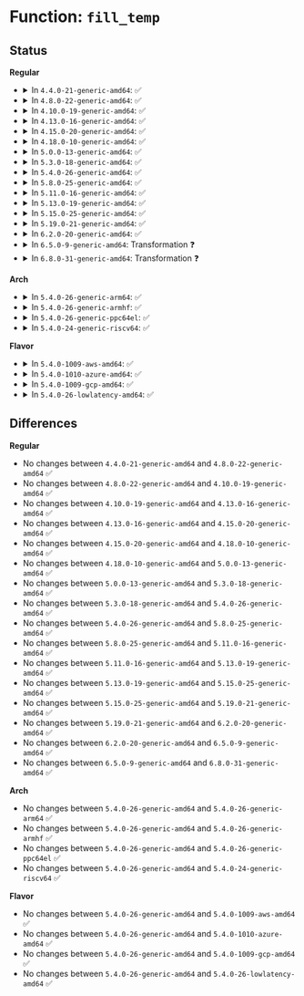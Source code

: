 # Function: <code>fill_temp</code>

## Status
<b>Regular</b>
<ul>
<li>
<details>
<summary>In <code>4.4.0-21-generic-amd64</code>: ✅</summary>

```c
bool fill_temp(struct xz_dec * s, struct xz_buf * b)
```

```json
{
  "name": "fill_temp",
  "collision_type": "Unique Static",
  "inline_type": "No",
  "funcs": [
    {
      "addr": 18446744071583099888,
      "name": "fill_temp",
      "external": false,
      "loc": "lib/xz/xz_dec_stream.c:157",
      "file": "lib/xz/xz_dec_stream.c",
      "inline": "seen, unknown",
      "caller_inline": [],
      "caller_func": [
        "lib/xz/xz_dec_stream.c:xz_dec_run",
        "lib/xz/xz_dec_stream.c:xz_dec_run",
        "lib/xz/xz_dec_stream.c:xz_dec_run"
      ]
    }
  ],
  "symbols": [
    {
      "addr": 18446744071583099888,
      "name": "fill_temp",
      "section": ".text",
      "bind": "STB_LOCAL",
      "size": 126
    }
  ]
}
```
</details>
</li>
<li>
<details>
<summary>In <code>4.8.0-22-generic-amd64</code>: ✅</summary>

```c
bool fill_temp(struct xz_dec * s, struct xz_buf * b)
```

```json
{
  "name": "fill_temp",
  "collision_type": "Unique Static",
  "inline_type": "No",
  "funcs": [
    {
      "addr": 18446744071583394064,
      "name": "fill_temp",
      "external": false,
      "loc": "lib/xz/xz_dec_stream.c:157",
      "file": "lib/xz/xz_dec_stream.c",
      "inline": "seen, unknown",
      "caller_inline": [],
      "caller_func": [
        "lib/xz/xz_dec_stream.c:xz_dec_run",
        "lib/xz/xz_dec_stream.c:xz_dec_run",
        "lib/xz/xz_dec_stream.c:xz_dec_run"
      ]
    }
  ],
  "symbols": [
    {
      "addr": 18446744071583394064,
      "name": "fill_temp",
      "section": ".text",
      "bind": "STB_LOCAL",
      "size": 126
    }
  ]
}
```
</details>
</li>
<li>
<details>
<summary>In <code>4.10.0-19-generic-amd64</code>: ✅</summary>

```c
bool fill_temp(struct xz_dec * s, struct xz_buf * b)
```

```json
{
  "name": "fill_temp",
  "collision_type": "Unique Static",
  "inline_type": "No",
  "funcs": [
    {
      "addr": 18446744071583519440,
      "name": "fill_temp",
      "external": false,
      "loc": "lib/xz/xz_dec_stream.c:157",
      "file": "lib/xz/xz_dec_stream.c",
      "inline": "seen, unknown",
      "caller_inline": [],
      "caller_func": [
        "lib/xz/xz_dec_stream.c:xz_dec_run",
        "lib/xz/xz_dec_stream.c:xz_dec_run",
        "lib/xz/xz_dec_stream.c:xz_dec_run"
      ]
    }
  ],
  "symbols": [
    {
      "addr": 18446744071583519440,
      "name": "fill_temp",
      "section": ".text",
      "bind": "STB_LOCAL",
      "size": 126
    }
  ]
}
```
</details>
</li>
<li>
<details>
<summary>In <code>4.13.0-16-generic-amd64</code>: ✅</summary>

```c
bool fill_temp(struct xz_dec * s, struct xz_buf * b)
```

```json
{
  "name": "fill_temp",
  "collision_type": "Unique Static",
  "inline_type": "No",
  "funcs": [
    {
      "addr": 18446744071583557296,
      "name": "fill_temp",
      "external": false,
      "loc": "lib/xz/xz_dec_stream.c:157",
      "file": "lib/xz/xz_dec_stream.c",
      "inline": "seen, unknown",
      "caller_inline": [],
      "caller_func": [
        "lib/xz/xz_dec_stream.c:xz_dec_run",
        "lib/xz/xz_dec_stream.c:xz_dec_run",
        "lib/xz/xz_dec_stream.c:xz_dec_run"
      ]
    }
  ],
  "symbols": [
    {
      "addr": 18446744071583557296,
      "name": "fill_temp",
      "section": ".text",
      "bind": "STB_LOCAL",
      "size": 126
    }
  ]
}
```
</details>
</li>
<li>
<details>
<summary>In <code>4.15.0-20-generic-amd64</code>: ✅</summary>

```c
bool fill_temp(struct xz_dec * s, struct xz_buf * b)
```

```json
{
  "name": "fill_temp",
  "collision_type": "Unique Static",
  "inline_type": "No",
  "funcs": [
    {
      "addr": 18446744071583802576,
      "name": "fill_temp",
      "external": false,
      "loc": "lib/xz/xz_dec_stream.c:157",
      "file": "lib/xz/xz_dec_stream.c",
      "inline": "seen, unknown",
      "caller_inline": [],
      "caller_func": [
        "lib/xz/xz_dec_stream.c:xz_dec_run",
        "lib/xz/xz_dec_stream.c:xz_dec_run",
        "lib/xz/xz_dec_stream.c:xz_dec_run"
      ]
    }
  ],
  "symbols": [
    {
      "addr": 18446744071583802576,
      "name": "fill_temp",
      "section": ".text",
      "bind": "STB_LOCAL",
      "size": 126
    }
  ]
}
```
</details>
</li>
<li>
<details>
<summary>In <code>4.18.0-10-generic-amd64</code>: ✅</summary>

```c
bool fill_temp(struct xz_dec * s, struct xz_buf * b)
```

```json
{
  "name": "fill_temp",
  "collision_type": "Unique Static",
  "inline_type": "No",
  "funcs": [
    {
      "addr": 18446744071584009616,
      "name": "fill_temp",
      "external": false,
      "loc": "lib/xz/xz_dec_stream.c:157",
      "file": "lib/xz/xz_dec_stream.c",
      "inline": "seen, unknown",
      "caller_inline": [],
      "caller_func": [
        "lib/xz/xz_dec_stream.c:dec_main",
        "lib/xz/xz_dec_stream.c:dec_main",
        "lib/xz/xz_dec_stream.c:dec_main"
      ]
    }
  ],
  "symbols": [
    {
      "addr": 18446744071584009616,
      "name": "fill_temp",
      "section": ".text",
      "bind": "STB_LOCAL",
      "size": 133
    }
  ]
}
```
</details>
</li>
<li>
<details>
<summary>In <code>5.0.0-13-generic-amd64</code>: ✅</summary>

```c
bool fill_temp(struct xz_dec * s, struct xz_buf * b)
```

```json
{
  "name": "fill_temp",
  "collision_type": "Unique Static",
  "inline_type": "No",
  "funcs": [
    {
      "addr": 18446744071584090928,
      "name": "fill_temp",
      "external": false,
      "loc": "lib/xz/xz_dec_stream.c:157",
      "file": "lib/xz/xz_dec_stream.c",
      "inline": "seen, unknown",
      "caller_inline": [],
      "caller_func": [
        "lib/xz/xz_dec_stream.c:xz_dec_run",
        "lib/xz/xz_dec_stream.c:xz_dec_run",
        "lib/xz/xz_dec_stream.c:xz_dec_run"
      ]
    }
  ],
  "symbols": [
    {
      "addr": 18446744071584090928,
      "name": "fill_temp",
      "section": ".text",
      "bind": "STB_LOCAL",
      "size": 133
    }
  ]
}
```
</details>
</li>
<li>
<details>
<summary>In <code>5.3.0-18-generic-amd64</code>: ✅</summary>

```c
bool fill_temp(struct xz_dec * s, struct xz_buf * b)
```

```json
{
  "name": "fill_temp",
  "collision_type": "Unique Static",
  "inline_type": "No",
  "funcs": [
    {
      "addr": 18446744071584279696,
      "name": "fill_temp",
      "external": false,
      "loc": "lib/xz/xz_dec_stream.c:157",
      "file": "lib/xz/xz_dec_stream.c",
      "inline": "seen, unknown",
      "caller_inline": [],
      "caller_func": [
        "lib/xz/xz_dec_stream.c:xz_dec_run",
        "lib/xz/xz_dec_stream.c:xz_dec_run",
        "lib/xz/xz_dec_stream.c:xz_dec_run"
      ]
    }
  ],
  "symbols": [
    {
      "addr": 18446744071584279696,
      "name": "fill_temp",
      "section": ".text",
      "bind": "STB_LOCAL",
      "size": 133
    }
  ]
}
```
</details>
</li>
<li>
<details>
<summary>In <code>5.4.0-26-generic-amd64</code>: ✅</summary>

```c
bool fill_temp(struct xz_dec * s, struct xz_buf * b)
```

```json
{
  "name": "fill_temp",
  "collision_type": "Unique Static",
  "inline_type": "No",
  "funcs": [
    {
      "addr": 18446744071584414496,
      "name": "fill_temp",
      "external": false,
      "loc": "lib/xz/xz_dec_stream.c:157",
      "file": "lib/xz/xz_dec_stream.c",
      "inline": "seen, unknown",
      "caller_inline": [],
      "caller_func": [
        "lib/xz/xz_dec_stream.c:xz_dec_run",
        "lib/xz/xz_dec_stream.c:xz_dec_run",
        "lib/xz/xz_dec_stream.c:xz_dec_run"
      ]
    }
  ],
  "symbols": [
    {
      "addr": 18446744071584414496,
      "name": "fill_temp",
      "section": ".text",
      "bind": "STB_LOCAL",
      "size": 133
    }
  ]
}
```
</details>
</li>
<li>
<details>
<summary>In <code>5.8.0-25-generic-amd64</code>: ✅</summary>

```c
bool fill_temp(struct xz_dec * s, struct xz_buf * b)
```

```json
{
  "name": "fill_temp",
  "collision_type": "Unique Static",
  "inline_type": "No",
  "funcs": [
    {
      "addr": 18446744071584977408,
      "name": "fill_temp",
      "external": false,
      "loc": "lib/xz/xz_dec_stream.c:157",
      "file": "lib/xz/xz_dec_stream.c",
      "inline": "seen, unknown",
      "caller_inline": [],
      "caller_func": [
        "lib/xz/xz_dec_stream.c:dec_main",
        "lib/xz/xz_dec_stream.c:dec_main",
        "lib/xz/xz_dec_stream.c:dec_main"
      ]
    }
  ],
  "symbols": [
    {
      "addr": 18446744071584977408,
      "name": "fill_temp",
      "section": ".text",
      "bind": "STB_LOCAL",
      "size": 133
    }
  ]
}
```
</details>
</li>
<li>
<details>
<summary>In <code>5.11.0-16-generic-amd64</code>: ✅</summary>

```c
bool fill_temp(struct xz_dec * s, struct xz_buf * b)
```

```json
{
  "name": "fill_temp",
  "collision_type": "Unique Static",
  "inline_type": "No",
  "funcs": [
    {
      "addr": 18446744071585099344,
      "name": "fill_temp",
      "external": false,
      "loc": "lib/xz/xz_dec_stream.c:157",
      "file": "lib/xz/xz_dec_stream.c",
      "inline": "seen, unknown",
      "caller_inline": [],
      "caller_func": [
        "lib/xz/xz_dec_stream.c:dec_main",
        "lib/xz/xz_dec_stream.c:dec_main",
        "lib/xz/xz_dec_stream.c:dec_main"
      ]
    }
  ],
  "symbols": [
    {
      "addr": 18446744071585099344,
      "name": "fill_temp",
      "section": ".text",
      "bind": "STB_LOCAL",
      "size": 138
    }
  ]
}
```
</details>
</li>
<li>
<details>
<summary>In <code>5.13.0-19-generic-amd64</code>: ✅</summary>

```c
bool fill_temp(struct xz_dec * s, struct xz_buf * b)
```

```json
{
  "name": "fill_temp",
  "collision_type": "Unique Static",
  "inline_type": "No",
  "funcs": [
    {
      "addr": 18446744071584979456,
      "name": "fill_temp",
      "external": false,
      "loc": "lib/xz/xz_dec_stream.c:157",
      "file": "lib/xz/xz_dec_stream.c",
      "inline": "seen, unknown",
      "caller_inline": [],
      "caller_func": [
        "lib/xz/xz_dec_stream.c:dec_main",
        "lib/xz/xz_dec_stream.c:dec_main",
        "lib/xz/xz_dec_stream.c:dec_main"
      ]
    }
  ],
  "symbols": [
    {
      "addr": 18446744071584979456,
      "name": "fill_temp",
      "section": ".text",
      "bind": "STB_LOCAL",
      "size": 136
    }
  ]
}
```
</details>
</li>
<li>
<details>
<summary>In <code>5.15.0-25-generic-amd64</code>: ✅</summary>

```c
bool fill_temp(struct xz_dec * s, struct xz_buf * b)
```

```json
{
  "name": "fill_temp",
  "collision_type": "Unique Static",
  "inline_type": "No",
  "funcs": [
    {
      "addr": 18446744071585418176,
      "name": "fill_temp",
      "external": false,
      "loc": "lib/xz/xz_dec_stream.c:157",
      "file": "lib/xz/xz_dec_stream.c",
      "inline": "seen, unknown",
      "caller_inline": [],
      "caller_func": [
        "lib/xz/xz_dec_stream.c:dec_main",
        "lib/xz/xz_dec_stream.c:dec_main",
        "lib/xz/xz_dec_stream.c:dec_main"
      ]
    }
  ],
  "symbols": [
    {
      "addr": 18446744071585418176,
      "name": "fill_temp",
      "section": ".text",
      "bind": "STB_LOCAL",
      "size": 136
    }
  ]
}
```
</details>
</li>
<li>
<details>
<summary>In <code>5.19.0-21-generic-amd64</code>: ✅</summary>

```c
bool fill_temp(struct xz_dec * s, struct xz_buf * b)
```

```json
{
  "name": "fill_temp",
  "collision_type": "Unique Static",
  "inline_type": "No",
  "funcs": [
    {
      "addr": 18446744071586556128,
      "name": "fill_temp",
      "external": false,
      "loc": "lib/xz/xz_dec_stream.c:157",
      "file": "lib/xz/xz_dec_stream.c",
      "inline": "seen, unknown",
      "caller_inline": [],
      "caller_func": [
        "lib/xz/xz_dec_stream.c:dec_main",
        "lib/xz/xz_dec_stream.c:dec_main",
        "lib/xz/xz_dec_stream.c:dec_main"
      ]
    }
  ],
  "symbols": [
    {
      "addr": 18446744071586556128,
      "name": "fill_temp",
      "section": ".text",
      "bind": "STB_LOCAL",
      "size": 156
    }
  ]
}
```
</details>
</li>
<li>
<details>
<summary>In <code>6.2.0-20-generic-amd64</code>: ✅</summary>

```c
bool fill_temp(struct xz_dec * s, struct xz_buf * b)
```

```json
{
  "name": "fill_temp",
  "collision_type": "Unique Static",
  "inline_type": "No",
  "funcs": [
    {
      "addr": 18446744071587791264,
      "name": "fill_temp",
      "external": false,
      "loc": "lib/xz/xz_dec_stream.c:157",
      "file": "lib/xz/xz_dec_stream.c",
      "inline": "seen, unknown",
      "caller_inline": [],
      "caller_func": [
        "lib/xz/xz_dec_stream.c:dec_main",
        "lib/xz/xz_dec_stream.c:dec_main",
        "lib/xz/xz_dec_stream.c:dec_main"
      ]
    }
  ],
  "symbols": [
    {
      "addr": 18446744071587791264,
      "name": "fill_temp",
      "section": ".text",
      "bind": "STB_LOCAL",
      "size": 156
    }
  ]
}
```
</details>
</li>
<li>
<details>
<summary>In <code>6.5.0-9-generic-amd64</code>: Transformation ❓</summary>

```c
bool fill_temp(struct xz_dec * s, struct xz_buf * b)
```

```json
{
  "name": "fill_temp",
  "collision_type": "Unique Static",
  "inline_type": "No",
  "funcs": [
    {
      "addr": 0,
      "name": "fill_temp",
      "external": false,
      "loc": "lib/xz/xz_dec_stream.c:157",
      "file": "lib/xz/xz_dec_stream.c",
      "inline": "seen, unknown",
      "caller_inline": [],
      "caller_func": [
        "lib/xz/xz_dec_stream.c:dec_main",
        "lib/xz/xz_dec_stream.c:dec_main",
        "lib/xz/xz_dec_stream.c:dec_main"
      ]
    }
  ],
  "symbols": [
    {
      "addr": 18446744071588062496,
      "name": "fill_temp",
      "section": ".text",
      "bind": "STB_LOCAL",
      "size": 255
    },
    {
      "addr": 18446744071596724057,
      "name": "fill_temp.cold",
      "section": ".text",
      "bind": "STB_LOCAL",
      "size": 29
    }
  ]
}
```
</details>
</li>
<li>
<details>
<summary>In <code>6.8.0-31-generic-amd64</code>: Transformation ❓</summary>

```c
bool fill_temp(struct xz_dec * s, struct xz_buf * b)
```

```json
{
  "name": "fill_temp",
  "collision_type": "Unique Static",
  "inline_type": "No",
  "funcs": [
    {
      "addr": 0,
      "name": "fill_temp",
      "external": false,
      "loc": "lib/xz/xz_dec_stream.c:157",
      "file": "lib/xz/xz_dec_stream.c",
      "inline": "seen, unknown",
      "caller_inline": [],
      "caller_func": [
        "lib/xz/xz_dec_stream.c:dec_main",
        "lib/xz/xz_dec_stream.c:dec_main",
        "lib/xz/xz_dec_stream.c:dec_main"
      ]
    }
  ],
  "symbols": [
    {
      "addr": 18446744071588397280,
      "name": "fill_temp",
      "section": ".text",
      "bind": "STB_LOCAL",
      "size": 255
    },
    {
      "addr": 18446744071597633734,
      "name": "fill_temp.cold",
      "section": ".text",
      "bind": "STB_LOCAL",
      "size": 29
    }
  ]
}
```
</details>
</li>
</ul>
<b>Arch</b>
<ul>
<li>
<details>
<summary>In <code>5.4.0-26-generic-arm64</code>: ✅</summary>

```c
bool fill_temp(struct xz_dec * s, struct xz_buf * b)
```

```json
{
  "name": "fill_temp",
  "collision_type": "Unique Static",
  "inline_type": "No",
  "funcs": [
    {
      "addr": 18446603336496298808,
      "name": "fill_temp",
      "external": false,
      "loc": "lib/xz/xz_dec_stream.c:157",
      "file": "lib/xz/xz_dec_stream.c",
      "inline": "seen, unknown",
      "caller_inline": [],
      "caller_func": [
        "lib/xz/xz_dec_stream.c:xz_dec_run",
        "lib/xz/xz_dec_stream.c:xz_dec_run",
        "lib/xz/xz_dec_stream.c:xz_dec_run"
      ]
    }
  ],
  "symbols": [
    {
      "addr": 18446603336496298808,
      "name": "fill_temp",
      "section": ".text",
      "bind": "STB_LOCAL",
      "size": 152
    }
  ]
}
```
</details>
</li>
<li>
<details>
<summary>In <code>5.4.0-26-generic-armhf</code>: ✅</summary>

```c
bool fill_temp(struct xz_dec * s, struct xz_buf * b)
```

```json
{
  "name": "fill_temp",
  "collision_type": "Unique Static",
  "inline_type": "No",
  "funcs": [
    {
      "addr": 3229635308,
      "name": "fill_temp",
      "external": false,
      "loc": "lib/xz/xz_dec_stream.c:157",
      "file": "lib/xz/xz_dec_stream.c",
      "inline": "seen, unknown",
      "caller_inline": [],
      "caller_func": [
        "lib/xz/xz_dec_stream.c:xz_dec_run",
        "lib/xz/xz_dec_stream.c:xz_dec_run",
        "lib/xz/xz_dec_stream.c:xz_dec_run"
      ]
    }
  ],
  "symbols": [
    {
      "addr": 3229635308,
      "name": "fill_temp",
      "section": ".text",
      "bind": "STB_LOCAL",
      "size": 124
    }
  ]
}
```
</details>
</li>
<li>
<details>
<summary>In <code>5.4.0-26-generic-ppc64el</code>: ✅</summary>

```c
bool fill_temp(struct xz_dec * s, struct xz_buf * b)
```

```json
{
  "name": "fill_temp",
  "collision_type": "Unique Static",
  "inline_type": "No",
  "funcs": [
    {
      "addr": 13835058055290605968,
      "name": "fill_temp",
      "external": false,
      "loc": "lib/xz/xz_dec_stream.c:157",
      "file": "lib/xz/xz_dec_stream.c",
      "inline": "seen, unknown",
      "caller_inline": [],
      "caller_func": [
        "lib/xz/xz_dec_stream.c:xz_dec_run",
        "lib/xz/xz_dec_stream.c:xz_dec_run",
        "lib/xz/xz_dec_stream.c:xz_dec_run"
      ]
    }
  ],
  "symbols": [
    {
      "addr": 13835058055290605968,
      "name": "fill_temp",
      "section": ".text",
      "bind": "STB_LOCAL",
      "size": 212
    }
  ]
}
```
</details>
</li>
<li>
<details>
<summary>In <code>5.4.0-24-generic-riscv64</code>: ✅</summary>

```c
bool fill_temp(struct xz_dec * s, struct xz_buf * b)
```

```json
{
  "name": "fill_temp",
  "collision_type": "Unique Static",
  "inline_type": "No",
  "funcs": [
    {
      "addr": 18446743936275356120,
      "name": "fill_temp",
      "external": false,
      "loc": "lib/xz/xz_dec_stream.c:157",
      "file": "lib/xz/xz_dec_stream.c",
      "inline": "seen, unknown",
      "caller_inline": [],
      "caller_func": [
        "lib/xz/xz_dec_stream.c:xz_dec_run",
        "lib/xz/xz_dec_stream.c:xz_dec_run",
        "lib/xz/xz_dec_stream.c:xz_dec_run"
      ]
    }
  ],
  "symbols": [
    {
      "addr": 18446743936275356120,
      "name": "fill_temp",
      "section": ".text",
      "bind": "STB_LOCAL",
      "size": 122
    }
  ]
}
```
</details>
</li>
</ul>
<b>Flavor</b>
<ul>
<li>
<details>
<summary>In <code>5.4.0-1009-aws-amd64</code>: ✅</summary>

```c
bool fill_temp(struct xz_dec * s, struct xz_buf * b)
```

```json
{
  "name": "fill_temp",
  "collision_type": "Unique Static",
  "inline_type": "No",
  "funcs": [
    {
      "addr": 18446744071584383232,
      "name": "fill_temp",
      "external": false,
      "loc": "lib/xz/xz_dec_stream.c:157",
      "file": "lib/xz/xz_dec_stream.c",
      "inline": "seen, unknown",
      "caller_inline": [],
      "caller_func": [
        "lib/xz/xz_dec_stream.c:xz_dec_run",
        "lib/xz/xz_dec_stream.c:xz_dec_run",
        "lib/xz/xz_dec_stream.c:xz_dec_run"
      ]
    }
  ],
  "symbols": [
    {
      "addr": 18446744071584383232,
      "name": "fill_temp",
      "section": ".text",
      "bind": "STB_LOCAL",
      "size": 133
    }
  ]
}
```
</details>
</li>
<li>
<details>
<summary>In <code>5.4.0-1010-azure-amd64</code>: ✅</summary>

```c
bool fill_temp(struct xz_dec * s, struct xz_buf * b)
```

```json
{
  "name": "fill_temp",
  "collision_type": "Unique Static",
  "inline_type": "No",
  "funcs": [
    {
      "addr": 18446744071584318432,
      "name": "fill_temp",
      "external": false,
      "loc": "lib/xz/xz_dec_stream.c:157",
      "file": "lib/xz/xz_dec_stream.c",
      "inline": "seen, unknown",
      "caller_inline": [],
      "caller_func": [
        "lib/xz/xz_dec_stream.c:xz_dec_run",
        "lib/xz/xz_dec_stream.c:xz_dec_run",
        "lib/xz/xz_dec_stream.c:xz_dec_run"
      ]
    }
  ],
  "symbols": [
    {
      "addr": 18446744071584318432,
      "name": "fill_temp",
      "section": ".text",
      "bind": "STB_LOCAL",
      "size": 133
    }
  ]
}
```
</details>
</li>
<li>
<details>
<summary>In <code>5.4.0-1009-gcp-amd64</code>: ✅</summary>

```c
bool fill_temp(struct xz_dec * s, struct xz_buf * b)
```

```json
{
  "name": "fill_temp",
  "collision_type": "Unique Static",
  "inline_type": "No",
  "funcs": [
    {
      "addr": 18446744071584366144,
      "name": "fill_temp",
      "external": false,
      "loc": "lib/xz/xz_dec_stream.c:157",
      "file": "lib/xz/xz_dec_stream.c",
      "inline": "seen, unknown",
      "caller_inline": [],
      "caller_func": [
        "lib/xz/xz_dec_stream.c:xz_dec_run",
        "lib/xz/xz_dec_stream.c:xz_dec_run",
        "lib/xz/xz_dec_stream.c:xz_dec_run"
      ]
    }
  ],
  "symbols": [
    {
      "addr": 18446744071584366144,
      "name": "fill_temp",
      "section": ".text",
      "bind": "STB_LOCAL",
      "size": 133
    }
  ]
}
```
</details>
</li>
<li>
<details>
<summary>In <code>5.4.0-26-lowlatency-amd64</code>: ✅</summary>

```c
bool fill_temp(struct xz_dec * s, struct xz_buf * b)
```

```json
{
  "name": "fill_temp",
  "collision_type": "Unique Static",
  "inline_type": "No",
  "funcs": [
    {
      "addr": 18446744071584472176,
      "name": "fill_temp",
      "external": false,
      "loc": "lib/xz/xz_dec_stream.c:157",
      "file": "lib/xz/xz_dec_stream.c",
      "inline": "seen, unknown",
      "caller_inline": [],
      "caller_func": [
        "lib/xz/xz_dec_stream.c:xz_dec_run",
        "lib/xz/xz_dec_stream.c:xz_dec_run",
        "lib/xz/xz_dec_stream.c:xz_dec_run"
      ]
    }
  ],
  "symbols": [
    {
      "addr": 18446744071584472176,
      "name": "fill_temp",
      "section": ".text",
      "bind": "STB_LOCAL",
      "size": 133
    }
  ]
}
```
</details>
</li>
</ul>

## Differences
<b>Regular</b>
<ul>
<li>
No changes between <code>4.4.0-21-generic-amd64</code> and <code>4.8.0-22-generic-amd64</code> ✅
</li>
<li>
No changes between <code>4.8.0-22-generic-amd64</code> and <code>4.10.0-19-generic-amd64</code> ✅
</li>
<li>
No changes between <code>4.10.0-19-generic-amd64</code> and <code>4.13.0-16-generic-amd64</code> ✅
</li>
<li>
No changes between <code>4.13.0-16-generic-amd64</code> and <code>4.15.0-20-generic-amd64</code> ✅
</li>
<li>
No changes between <code>4.15.0-20-generic-amd64</code> and <code>4.18.0-10-generic-amd64</code> ✅
</li>
<li>
No changes between <code>4.18.0-10-generic-amd64</code> and <code>5.0.0-13-generic-amd64</code> ✅
</li>
<li>
No changes between <code>5.0.0-13-generic-amd64</code> and <code>5.3.0-18-generic-amd64</code> ✅
</li>
<li>
No changes between <code>5.3.0-18-generic-amd64</code> and <code>5.4.0-26-generic-amd64</code> ✅
</li>
<li>
No changes between <code>5.4.0-26-generic-amd64</code> and <code>5.8.0-25-generic-amd64</code> ✅
</li>
<li>
No changes between <code>5.8.0-25-generic-amd64</code> and <code>5.11.0-16-generic-amd64</code> ✅
</li>
<li>
No changes between <code>5.11.0-16-generic-amd64</code> and <code>5.13.0-19-generic-amd64</code> ✅
</li>
<li>
No changes between <code>5.13.0-19-generic-amd64</code> and <code>5.15.0-25-generic-amd64</code> ✅
</li>
<li>
No changes between <code>5.15.0-25-generic-amd64</code> and <code>5.19.0-21-generic-amd64</code> ✅
</li>
<li>
No changes between <code>5.19.0-21-generic-amd64</code> and <code>6.2.0-20-generic-amd64</code> ✅
</li>
<li>
No changes between <code>6.2.0-20-generic-amd64</code> and <code>6.5.0-9-generic-amd64</code> ✅
</li>
<li>
No changes between <code>6.5.0-9-generic-amd64</code> and <code>6.8.0-31-generic-amd64</code> ✅
</li>
</ul>
<b>Arch</b>
<ul>
<li>
No changes between <code>5.4.0-26-generic-amd64</code> and <code>5.4.0-26-generic-arm64</code> ✅
</li>
<li>
No changes between <code>5.4.0-26-generic-amd64</code> and <code>5.4.0-26-generic-armhf</code> ✅
</li>
<li>
No changes between <code>5.4.0-26-generic-amd64</code> and <code>5.4.0-26-generic-ppc64el</code> ✅
</li>
<li>
No changes between <code>5.4.0-26-generic-amd64</code> and <code>5.4.0-24-generic-riscv64</code> ✅
</li>
</ul>
<b>Flavor</b>
<ul>
<li>
No changes between <code>5.4.0-26-generic-amd64</code> and <code>5.4.0-1009-aws-amd64</code> ✅
</li>
<li>
No changes between <code>5.4.0-26-generic-amd64</code> and <code>5.4.0-1010-azure-amd64</code> ✅
</li>
<li>
No changes between <code>5.4.0-26-generic-amd64</code> and <code>5.4.0-1009-gcp-amd64</code> ✅
</li>
<li>
No changes between <code>5.4.0-26-generic-amd64</code> and <code>5.4.0-26-lowlatency-amd64</code> ✅
</li>
</ul>
